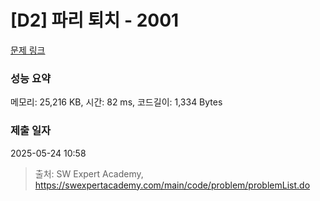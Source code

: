 # [D2] 파리 퇴치 - 2001 

[문제 링크](https://swexpertacademy.com/main/code/problem/problemDetail.do?contestProbId=AV5PzOCKAigDFAUq) 

### 성능 요약

메모리: 25,216 KB, 시간: 82 ms, 코드길이: 1,334 Bytes

### 제출 일자

2025-05-24 10:58



> 출처: SW Expert Academy, https://swexpertacademy.com/main/code/problem/problemList.do